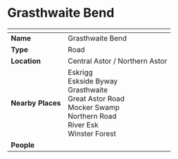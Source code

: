 # Grasthwaite Bend

| []() | |
| --- | --- |
| **Name** | Grasthwaite Bend |
| **Type** | Road |
| **Location** | Central Astor / Northern Astor |
| **Nearby Places** | Eskrigg<br />Eskside Byway<br />Grasthwaite<br />Great Astor Road<br />Mocker Swamp<br />Northern Road<br />River Esk<br />Winster Forest |
| **People** | |
